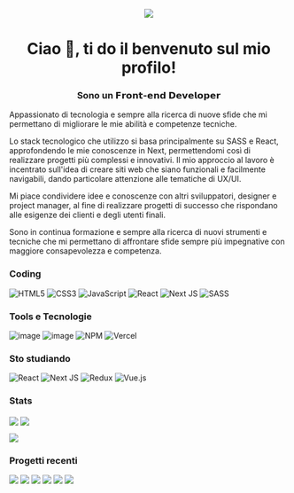 <p align="center"><img src="https://media.tenor.com/0jWydtIVg6wAAAAC/independence-day-jeff-goldblum.gif"></p>

<h1 align="center">Ciao 👋, ti do il benvenuto sul mio profilo!</h1>
<h3 align="center">Sono un 𝗙𝗿𝗼𝗻𝘁-𝗲𝗻𝗱 𝗗𝗲𝘃𝗲𝗹𝗼𝗽𝗲𝗿</h3>

Appassionato di tecnologia e sempre alla ricerca di nuove sfide che mi permettano di migliorare le mie abilità e competenze tecniche. 

Lo stack tecnologico che utilizzo si basa principalmente su SASS e React, approfondendo le mie conoscenze in Next, permettendomi così di realizzare progetti più complessi e innovativi. Il mio approccio al lavoro è incentrato sull'idea di creare siti web che siano funzionali e facilmente navigabili, dando particolare attenzione alle tematiche di UX/UI.

Mi piace condividere idee e conoscenze con altri sviluppatori, designer e project manager, al fine di realizzare progetti di successo che rispondano alle esigenze dei clienti e degli utenti finali.

Sono in continua formazione e sempre alla ricerca di nuovi strumenti e tecniche che mi permettano di affrontare sfide sempre più impegnative con maggiore consapevolezza e competenza. 

<b><h3>Coding</h3></b>
<span>![HTML5](https://img.shields.io/badge/html5-%23E34F26.svg?style=for-the-badge&logo=html5&logoColor=white)</span>
<span>![CSS3](https://img.shields.io/badge/css3-%231572B6.svg?style=for-the-badge&logo=css3&logoColor=white)</span>
<span>![JavaScript](https://img.shields.io/badge/javascript-%23323330.svg?style=for-the-badge&logo=javascript&logoColor=%23F7DF1E)</span>
<span>![React](https://img.shields.io/badge/react-%2320232a.svg?style=for-the-badge&logo=react&logoColor=%2361DAFB)</span>
<span>![Next JS](https://img.shields.io/badge/Next-black?style=for-the-badge&logo=next.js&logoColor=white)</span>
<span>![SASS](https://img.shields.io/badge/SASS-hotpink.svg?style=for-the-badge&logo=SASS&logoColor=white)</span>

<!--<b><h3>Learning</h3></b>-->

<b><h3>Tools e Tecnologie</h3></b>
<span>![image](https://user-images.githubusercontent.com/103486794/206672773-2609e556-69a8-4278-9a17-99129f899b99.png)</span>
<span>![image](https://user-images.githubusercontent.com/103486794/206672669-e4bbddea-0ac1-4a54-938d-bc2b554ae526.png)</span>
<span>![NPM](https://img.shields.io/badge/NPM-%23000000.svg?style=for-the-badge&logo=npm&logoColor=white)</span>
<span>![Vercel](https://img.shields.io/badge/vercel-%23000000.svg?style=for-the-badge&logo=vercel&logoColor=white)</span>

<b><h3>Sto studiando</h3></b>

<span>![React](https://img.shields.io/badge/react-%2320232a.svg?style=for-the-badge&logo=react&logoColor=%2361DAFB)</span>
<span>![Next JS](https://img.shields.io/badge/Next-black?style=for-the-badge&logo=next.js&logoColor=white)</span>
<span>![Redux](https://img.shields.io/badge/redux-%23593d88.svg?style=for-the-badge&logo=redux&logoColor=white)</span>
<span>![Vue.js](https://img.shields.io/badge/vuejs-%2335495e.svg?style=for-the-badge&logo=vuedotjs&logoColor=%234FC08D)</span>

<b><h3>Stats</h3></b>
<span> <img align="center" src="https://github-readme-stats.vercel.app/api/top-langs/?username=flgisimone&theme=great-gatsby"/> </span>
<span> <img align="center" src="https://github-readme-stats-sigma-five.vercel.app/api/?username=flgisimone&theme=great-gatsby"/> </span>
<p> <img align="center" src="https://github-profile-trophy.vercel.app/?username=flgisimone&theme=great-gatsby&margin-w=10"/> </p>

<b><h3>Progetti recenti</h3></b>

<span><img src="https://i.postimg.cc/NGCT7MkF/6.png"/></span>
<span><img src="https://i.postimg.cc/90k7W8QZ/5.png"/></span>
<span><img src="https://i.postimg.cc/LXRk7bJs/4.png"/></span>
<span><img src="https://i.postimg.cc/qqJtXfz8/3.png"/></span>
<span><img src="https://i.postimg.cc/Hx4cyWsY/2.png"/></span>
<span><img src="https://i.postimg.cc/x86X6szB/1.png"/></span>
                                                                                            
<!---
flgisimone/flgisimone is a ✨ special ✨ repository because its `README.md` (this file) appears on your GitHub profile.
You can click the Preview link to take a look at your changes.
--->
